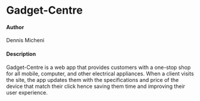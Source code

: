 # Gadget-Centre
#### Author
Dennis Micheni
#### Description
Gadget-Centre is a web app that provides customers with a one-stop shop for all mobile, computer, and other electrical appliances. When a client visits the site, the app  updates them with the specifications and price of the device that match their click hence saving them time and improving their user experience.

